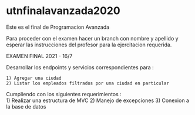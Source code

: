 # utnfinalavanzada2020


Este es el final de Programacion Avanzada

Para proceder con el examen hacer un branch con nombre y apellido y esperar las instrucciones del profesor para la ejercitacion requerida. 


EXAMEN FINAL 2021 - 16/7


Desarrollar los endpoints y servicios correspondientes para  : 

    1) Agregar una ciudad
    2) Listar los empleados filtrados por una ciudad en particular 
    
Cumpliendo con los siguientes requerimientos :     
                                            1) Realizar una estructura de MVC 
                                            2) Manejo de excepciones 
                                            3) Conexion a la base de datos
